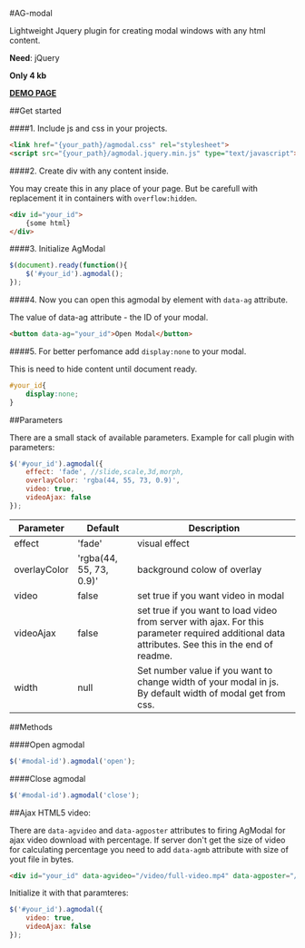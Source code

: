 #AG-modal

Lightweight Jquery plugin for creating modal windows with any html content.

**Need**: jQuery

**Only 4 kb**


[**DEMO PAGE**](http://webag.github.io/ag-modals/)


##Get started

####1. Include js and css in your projects.
```html
<link href="{your_path}/agmodal.css" rel="stylesheet">
<script src="{your_path}/agmodal.jquery.min.js" type="text/javascript"></script>
```

####2. Create div with any content inside.

You may create this in any place of your page. But be carefull with replacement it in containers with `overflow:hidden`.
```html
<div id="your_id">
	{some html}
</div>
```

####3. Initialize AgModal
```javascript
$(document).ready(function(){
	$('#your_id').agmodal();
});
```

####4. Now you can open this agmodal by element with `data-ag` attribute.

The value of data-ag attribute - the ID of your modal.
```html
<button data-ag="your_id">Open Modal</button>
```

####5. For better perfomance add `display:none` to your modal.

This is need to hide content until document ready.
```css
#your_id{
    display:none;
}
```

##Parameters

There are a small stack of available parameters. Example for call plugin with parameters:
```javascript
$('#your_id').agmodal({
    effect: 'fade', //slide,scale,3d,morph,
    overlayColor: 'rgba(44, 55, 73, 0.9)',
    video: true,
    videoAjax: false
});
```


| Parameter        | Default           | Description  |
| ------------- |-------------| -----|
| effect      | 'fade' | visual effect |
| overlayColor      | 'rgba(44, 55, 73, 0.9)' | background colow of overlay |
| video      | false | set true if you want video in modal |
| videoAjax      | false | set true if you want to load video from server with ajax. For this parameter required additional data attributes. See this in the end of readme.|
| width      | null | Set number value if you want to change width of your modal in js. By default width of modal get from css.|


##Methods

####Open agmodal

```javascript
$('#modal-id').agmodal('open');
```

####Close agmodal

```javascript
$('#modal-id').agmodal('close');
```



##Ajax HTML5 video:

There are `data-agvideo` and `data-agposter` attributes to firing AgModal for ajax video download with percentage. If server don't get the size of video for calculating percentage you need to add `data-agmb` attribute with size of yout file in bytes.

```html
<div id="your_id" data-agvideo="/video/full-video.mp4" data-agposter="/images/poster.jpg" data-agmb="16000000"></div>
```

Initialize it with that paramteres:
```javascript
$('#your_id').agmodal({
    video: true,
    videoAjax: false
});
```
